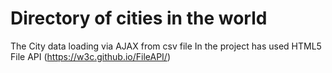 Directory of cities in the world
=================


 The City data loading via AJAX from csv file
 In the project has used HTML5 File API (https://w3c.github.io/FileAPI/)
 